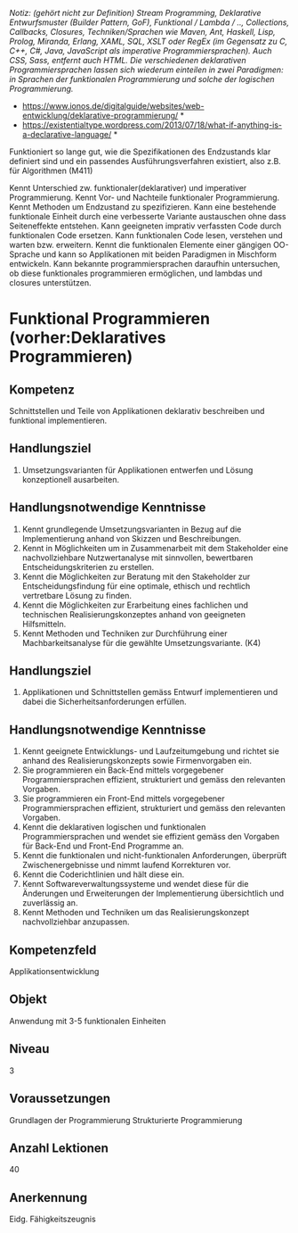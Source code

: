 *Notiz: (gehört nicht zur Definition)*
*Stream Programming, Deklarative Entwurfsmuster (Builder Pattern, GoF), Funktional / Lambda / .., Collections, Callbacks, Closures,* 
*Techniken/Sprachen wie Maven, Ant, Haskell, Lisp, Prolog, Miranda, Erlang, XAML, SQL, XSLT oder RegEx (im Gegensatz zu C, C++, C#, Java, JavaScript als imperative Programmiersprachen). Auch CSS, Sass, entfernt auch HTML.*
*Die verschiedenen deklarativen Programmiersprachen lassen sich wiederum einteilen in zwei Paradigmen: in Sprachen der funktionalen Programmierung und solche der logischen Programmierung.*
* https://www.ionos.de/digitalguide/websites/web-entwicklung/deklarative-programmierung/ *
* https://existentialtype.wordpress.com/2013/07/18/what-if-anything-is-a-declarative-language/ *

Funktioniert so lange gut, wie die Spezifikationen des Endzustands klar definiert sind und ein passendes Ausführungsverfahren existiert, also z.B. für Algorithmen (M411)

Kennt Unterschied zw. funktionaler(deklarativer) und imperativer Programmierung.
Kennt Vor- und Nachteile funktionaler Programmierung.
Kennt Methoden um Endzustand zu spezifizieren.
Kann eine bestehende funktionale Einheit durch eine verbesserte Variante austauschen ohne dass Seiteneffekte entstehen.
Kann geeigneten imprativ verfassten Code durch funktionalen Code ersetzen. 
Kann funktionalen Code lesen, verstehen und warten bzw. erweitern.
Kennt die funktionalen Elemente einer gängigen OO-Sprache und kann so Applikationen mit beiden Paradigmen in Mischform entwickeln.
Kann bekannte programmiersprachen daraufhin untersuchen, ob diese funktionales programmieren ermöglichen, und lambdas und closures unterstützen.  

# Funktional Programmieren (vorher:Deklaratives Programmieren)

## Kompetenz
Schnittstellen und Teile von Applikationen deklarativ beschreiben und funktional implementieren.

## Handlungsziel 
1. Umsetzungsvarianten für Applikationen entwerfen und Lösung konzeptionell ausarbeiten.

## Handlungsnotwendige Kenntnisse
1. Kennt grundlegende Umsetzungsvarianten in Bezug auf die Implementierung anhand von Skizzen und Beschreibungen.
  1. Kennt in Möglichkeiten um in Zusammenarbeit mit dem Stakeholder eine nachvollziehbare Nutzwertanalyse mit sinnvollen, bewertbaren Entscheidungskriterien zu erstellen.
  1. Kennt die Möglichkeiten zur Beratung mit den Stakeholder zur  Entscheidungsfindung für eine optimale, ethisch und rechtlich vertretbare Lösung zu finden.
  1. Kennt die Möglichkeiten zur Erarbeitung eines fachlichen und technischen Realisierungskonzeptes anhand von geeigneten Hilfsmitteln.
  1. Kennt Methoden und Techniken zur Durchführung einer Machbarkeitsanalyse für die gewählte Umsetzungsvariante. (K4)

## Handlungsziel
1. Applikationen und Schnittstellen gemäss Entwurf implementieren und dabei die Sicherheitsanforderungen erfüllen.

## Handlungsnotwendige Kenntnisse
1. Kennt geeignete Entwicklungs- und Laufzeitumgebung und richtet sie anhand des Realisierungskonzepts sowie Firmenvorgaben ein.
  1. Sie programmieren ein Back-End mittels vorgegebener Programmiersprachen effizient, strukturiert und gemäss den relevanten Vorgaben.
  1. Sie programmieren ein Front-End mittels vorgegebener Programmiersprachen effizient, strukturiert und gemäss den relevanten Vorgaben. 
  1. Kennt die deklarativen logischen und funktionalen Programmiersprachen und wendet sie effizient gemäss den Vorgaben für Back-End und Front-End Programme an. 
  1. Kennt die funktionalen und nicht-funktionalen Anforderungen, überprüft Zwischenergebnisse und nimmt laufend Korrekturen vor.
  1. Kennt die Coderichtlinien und hält diese ein.
  1. Kennt Softwareverwaltungssysteme und wendet diese für die Änderungen und Erweiterungen der Implementierung übersichtlich und zuverlässig an.
  1. Kennt Methoden und Techniken um das Realisierungskonzept nachvollziehbar anzupassen.

## Kompetenzfeld
Applikationsentwicklung

## Objekt
Anwendung mit 3-5 funktionalen Einheiten

## Niveau
3

## Voraussetzungen
Grundlagen der Programmierung
Strukturierte Programmierung

## Anzahl Lektionen
40

## Anerkennung
Eidg. Fähigkeitszeugnis
